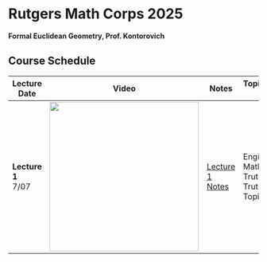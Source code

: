 # Rutgers Math Corps 2025
**Formal Euclidean Geometry, Prof. Kontorovich**

## Course Schedule

| Lecture Date | Video | Notes | Topics/Comments/Further Links |
|---------|-------|-------|-------------------------------|
| **Lecture 1**<br>7/07 | <a href="https://youtu.be/I2zaPoj3G50" target="_blank"> <img src="https://img.youtube.com/vi/I2zaPoj3G50/maxresdefault.jpg" width="300">  </a> | [Lecture 1 Notes](LectureNotes/Lecture1.md)  | Engineering vs Mathematics <br> Truth + Proof <br> Truth + Proof + Axioms <br> Topic2 |

